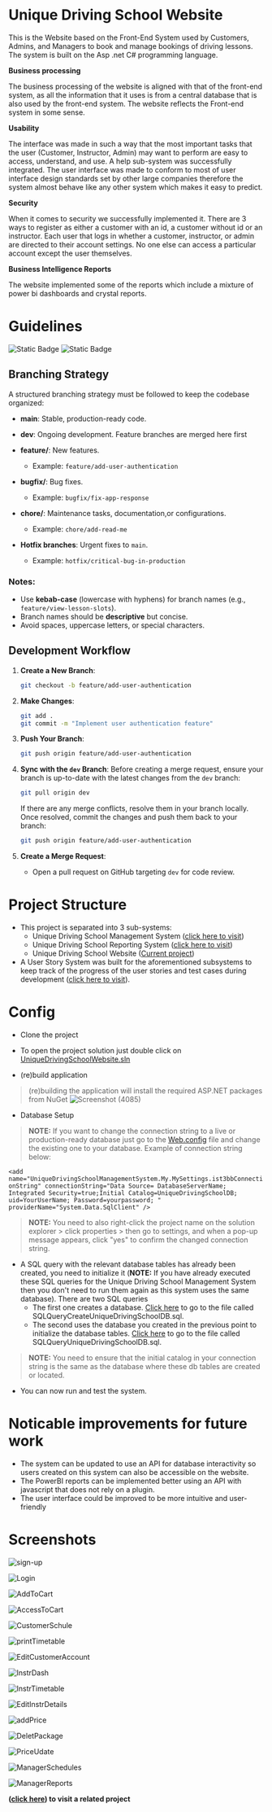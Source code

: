 # Unique Driving School Website

This is the Website based on the Front-End System used by Customers, Admins, and Managers to book and manage bookings of driving lessons. The system is built on the Asp .net C# programming language.

**Business processing**	

The business processing of the website is aligned with that of the front-end system, as all the information that it uses is from a central database that is also used by the front-end system. The website reflects the Front-end system in some sense.



**Usability**	

The interface was made in such a way that the most important tasks that the user (Customer, Instructor, Admin) may want to perform are easy to access, understand, and use.  A help sub-system was successfully integrated. The user interface was made to conform to most of user interface design standards set by other large companies therefore the system almost behave like any other system which makes it easy to predict.


**Security**	

When it comes to security we successfully implemented it. There are 3 ways to register as either a customer with an id, a customer without id or an instructor. Each user that logs in whether a customer, instructor, or admin are directed to their account settings. No one else can access a particular account except the user themselves.


**Business Intelligence Reports**
	
The website implemented some of the reports which include a mixture of power bi dashboards and crystal reports.

# Guidelines

![Static Badge](https://img.shields.io/badge/Visual%20Studio-2010%20or%20later-green) ![Static Badge](https://img.shields.io/badge/.Net%20Framework-4.5.2-blue)

## Branching Strategy

A structured branching strategy must be followed to keep the codebase organized:

- **main**: Stable, production-ready code.
- **dev**: Ongoing development. Feature branches are merged here first

- **feature/**: New features.
  - Example: `feature/add-user-authentication`
- **bugfix/**: Bug fixes.
  - Example: `bugfix/fix-app-response`
- **chore/**: Maintenance tasks, documentation,or configurations.
  - Example: `chore/add-read-me`
- **Hotfix branches**: Urgent fixes to `main`.
   - Example: `hotfix/critical-bug-in-production`

### Notes:
- Use **kebab-case** (lowercase with hyphens) for branch names (e.g., `feature/view-lesson-slots`).
- Branch names should be **descriptive** but concise.
- Avoid spaces, uppercase letters, or special characters.

## Development Workflow

1. **Create a New Branch**:
   ```bash
   git checkout -b feature/add-user-authentication
   ```

2. **Make Changes**:
   ```bash
   git add .
   git commit -m "Implement user authentication feature"
   ```

3. **Push Your Branch**:
   ```bash
   git push origin feature/add-user-authentication
   ```

4. **Sync with the `dev` Branch**:
   Before creating a merge request, ensure your branch is up-to-date with the latest changes from the `dev` branch:
   ```bash
   git pull origin dev
   ```
   If there are any merge conflicts, resolve them in your branch locally. Once resolved, commit the changes and push them back to your branch:
   
   ```bash
   git push origin feature/add-user-authentication
   ```

5. **Create a Merge Request**:
   - Open a pull request on GitHub targeting `dev` for code review.

# Project Structure

- This project is separated into 3 sub-systems:
  - Unique Driving School Management System ([click here to visit](/../../../UniqueDrivingSchoolManagementSystem))
  - Unique Driving School Reporting System ([click here to visit](/../../../UniqueDrivingSchoolReportingSystem))
  - Unique Driving School Website ([Current project](/))
- A User Story System was built for the aforementioned subsystems to keep track of the progress of the user stories and test cases during development  ([click here to visit](/../../../UserStoryApp)).

# Config

- Clone the project
- To open the project solution just double click on [UniqueDrivingSchoolWebsite.sln](/UniqueDrivingSchoolWebsite.sln) 

- (re)build application
> (re)building the application will install the required ASP.NET packages from NuGet
![Screenshot (4085)](https://github.com/LuckyMaley/UniqueDrivingSchoolReportingSystem/assets/58641501/302508b0-9f80-43d2-9d7e-454cc445c11f)


- Database Setup
> **NOTE:** If you want to change the connection string to a live or production-ready database just go to the [Web.config](/UniqueDrivingSchoolWebsite/Web.config) file and change the existing one to your database. Example of connection string below:

 ```<add name="UniqueDrivingSchoolManagementSystem.My.MySettings.ist3bbConnectionString" connectionString="Data Source= DatabaseServerName; Integrated Security=true;Initial Catalog=UniqueDrivingSchoolDB; uid=YourUserName; Password=yourpassword; " providerName="System.Data.SqlClient" />``` 
 
 > **NOTE:** You need to also right-click the project name on the solution explorer > click properties > then go to settings, and when a pop-up message appears, click "yes" to confirm the changed connection string.

- A SQL query with the relevant database tables has already been created, you need to initialize it (**NOTE:** If you have already executed these SQL queries for the Unique Driving School Management System then you don't need to run them again as this system uses the same database). There are two SQL queries
  - The first one creates a database. [Click here](/UniqueDrivingSchoolManagementSystem/SQLQueryCreateUniqueDrivingSchoolDB.sql) to go to the file called SQLQueryCreateUniqueDrivingSchoolDB.sql.
  - The second uses the database you created in the previous point to initialize the database tables. [Click here](/UniqueDrivingSchoolManagementSystem/SQLQueryUniqueDrivingSchoolDB.sql) to go to the file called SQLQueryUniqueDrivingSchoolDB.sql.

> **NOTE:** You need to ensure that the initial catalog in your connection string is the same as the database where these db tables are created or located.

- You can now run and test the system.

# Noticable improvements for future work

- The system can be updated to use an API for database interactivity so users created on this system can also be accessible on the website.
- The PowerBI reports can be implemented better using an API with javascript that does not rely on a plugin.
- The user interface could be improved to be more intuitive and user-friendly


# Screenshots

![sign-up](https://github.com/LuckyMaley/UniqueDrivingSchoolWebsite/assets/58641501/3c0d8f48-e648-46c9-8155-c6d5c70d521b)

![Login](https://github.com/LuckyMaley/UniqueDrivingSchoolWebsite/assets/58641501/05b36436-d63a-485b-8031-1d709ca504c3)

![AddToCart](https://github.com/LuckyMaley/UniqueDrivingSchoolWebsite/assets/58641501/002ceeb7-3c36-48d4-a8b4-dce1f9e70867)

![AccessToCart](https://github.com/LuckyMaley/UniqueDrivingSchoolWebsite/assets/58641501/613013aa-9352-4d85-af93-6d851f7a1000)

![CustomerSchule](https://github.com/LuckyMaley/UniqueDrivingSchoolWebsite/assets/58641501/e97e1c78-f428-4282-89e3-6862fba6162d)

![printTimetable](https://github.com/LuckyMaley/UniqueDrivingSchoolWebsite/assets/58641501/90ba8c91-2098-4549-ad3d-0c32b6677f59)

![EditCustomerAccount](https://github.com/LuckyMaley/UniqueDrivingSchoolWebsite/assets/58641501/a4809e4b-3626-48f4-9863-6784b4919be2)

![InstrDash](https://github.com/LuckyMaley/UniqueDrivingSchoolWebsite/assets/58641501/dc8782a8-63e1-4262-b889-1c07ace60c85)

![InstrTimetable](https://github.com/LuckyMaley/UniqueDrivingSchoolWebsite/assets/58641501/32064460-60d7-4b29-9a7f-2ec3ef86ef03)

![EditInstrDetails](https://github.com/LuckyMaley/UniqueDrivingSchoolWebsite/assets/58641501/40c58814-5b1b-4507-9a3c-83373f6fe38a)

![addPrice](https://github.com/LuckyMaley/UniqueDrivingSchoolWebsite/assets/58641501/4c7c782b-ce58-4017-8dc1-f668c3c5b9f2)

![DeletPackage](https://github.com/LuckyMaley/UniqueDrivingSchoolWebsite/assets/58641501/b0dfe111-0a37-4c08-91a7-161d9514f365)

![PriceUdate](https://github.com/LuckyMaley/UniqueDrivingSchoolWebsite/assets/58641501/8d91a0cf-426d-45c2-b584-495fd6bfec86)

![ManagerSchedules](https://github.com/LuckyMaley/UniqueDrivingSchoolWebsite/assets/58641501/22a3d070-f733-4eb0-92b0-9f4584712dfc)

![ManagerReports](https://github.com/LuckyMaley/UniqueDrivingSchoolWebsite/assets/58641501/a12a6156-7140-4f33-b18a-963c7eb08f33)

**([click here](/../../../UniqueDrivingSchoolManagementSystem)) to visit a related project**




